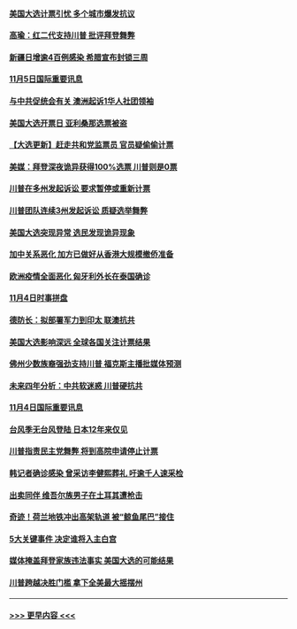 #### [美国大选计票引忧 多个城市爆发抗议](../pages/prog202/a102979891.md?t=11060202) 
#### [高瑜：红二代支持川普 批评拜登舞弊](../pages/prog202/a102979889.md?t=11060202) 
#### [新疆日增逾4百例感染 希腊宣布封锁三周](../pages/prog202/a102979895.md?t=11060202) 
#### [11月5日国际重要讯息](../pages/prog202/a102979704.md?t=11060202) 
#### [与中共促统会有关 澳洲起诉1华人社团领袖](../pages/prog202/a102979677.md?t=11060202) 
#### [美国大选开票日 亚利桑那选票被盗](../pages/prog202/a102979625.md?t=11060202) 
#### [【大选更新】赶走共和党监票员 官员疑偷偷计票](../pages/prog202/a102977799.md?t=11060202) 
#### [美媒：拜登深夜诡异获得100%选票 川普则是0票](../pages/prog202/a102979562.md?t=11060202) 
#### [川普在多州发起诉讼 要求暂停或重新计票](../pages/prog202/a102979483.md?t=11060202) 
#### [川普团队连续3州发起诉讼 质疑选举舞弊](../pages/prog202/a102979462.md?t=11060202) 
#### [美国大选突现异常 选民发现诡异现象](../pages/prog202/a102979422.md?t=11060202) 
#### [加中关系恶化 加方已做好从香港大规模撤侨准备](../pages/prog202/a102979318.md?t=11060202) 
#### [欧洲疫情全面恶化 匈牙利外长在泰国确诊](../pages/prog202/a102979128.md?t=11060202) 
#### [11月4日时事拼盘](../pages/prog202/a102979304.md?t=11060202) 
#### [德防长：拟部署军力到印太 联澳抗共](../pages/prog202/a102979222.md?t=11060202) 
#### [美国大选影响深远 全球各国关注计票结果](../pages/prog202/a102979132.md?t=11060202) 
#### [佛州少数族裔强劲支持川普 福克斯主播批媒体预测](../pages/prog202/a102978612.md?t=11060202) 
#### [未来四年分析：中共软迷惑 川普硬抗共](../pages/prog202/a102979085.md?t=11060202) 
#### [11月4日国际重要讯息](../pages/prog202/a102978923.md?t=11060202) 
#### [台风季无台风登陆 日本12年来仅见](../pages/prog202/a102978908.md?t=11060202) 
#### [川普指责民主党舞弊 将到高院申请停止计票](../pages/prog202/a102978898.md?t=11060202) 
#### [韩记者确诊感染 曾采访李健熙葬礼 吁逾千人速采检](../pages/prog202/a102978870.md?t=11060202) 
#### [出卖同伴 维吾尔族男子在土耳其遭枪击](../pages/prog202/a102978798.md?t=11060202) 
#### [奇迹！荷兰地铁冲出高架轨道 被“鲸鱼尾巴”接住](../pages/prog202/a102978718.md?t=11060202) 
#### [5大关键事件 决定谁将入主白宫](../pages/prog202/a102978607.md?t=11060202) 
#### [媒体掩盖拜登家族违法事实 美国大选的可能结果](../pages/prog202/a102978596.md?t=11060202) 
#### [川普跨越决胜门槛 拿下全美最大摇摆州](../pages/prog202/a102978586.md?t=11060202) 

----
#### [ >>> 更早内容 <<< ](../indexes/prog202-earlier.md)
